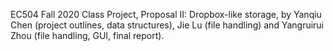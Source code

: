 EC504 Fall 2020 Class Project, Proposal II: Dropbox-like storage,
by Yanqiu Chen (project outlines, data structures), Jie Lu (file handling) and Yangruirui Zhou (file handling, GUI, final report).
